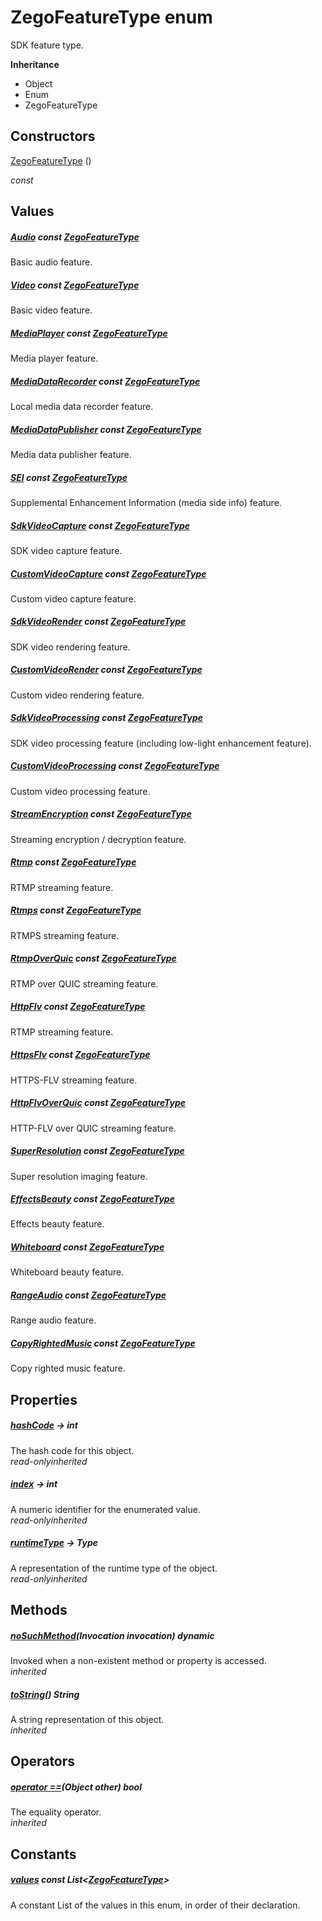 


# ZegoFeatureType enum







<p>SDK feature type.</p>



**Inheritance**

- Object
- Enum
- ZegoFeatureType






## Constructors

[ZegoFeatureType](../zego_uikit_prebuilt_live_audio_room/ZegoFeatureType/ZegoFeatureType.md) ()

  _const_ 


## Values

##### [Audio](../zego_uikit_prebuilt_live_audio_room/ZegoFeatureType.md) const [ZegoFeatureType](../zego_uikit_prebuilt_live_audio_room/ZegoFeatureType.md)



<p>Basic audio feature.</p>  




##### [Video](../zego_uikit_prebuilt_live_audio_room/ZegoFeatureType.md) const [ZegoFeatureType](../zego_uikit_prebuilt_live_audio_room/ZegoFeatureType.md)



<p>Basic video feature.</p>  




##### [MediaPlayer](../zego_uikit_prebuilt_live_audio_room/ZegoFeatureType.md) const [ZegoFeatureType](../zego_uikit_prebuilt_live_audio_room/ZegoFeatureType.md)



<p>Media player feature.</p>  




##### [MediaDataRecorder](../zego_uikit_prebuilt_live_audio_room/ZegoFeatureType.md) const [ZegoFeatureType](../zego_uikit_prebuilt_live_audio_room/ZegoFeatureType.md)



<p>Local media data recorder feature.</p>  




##### [MediaDataPublisher](../zego_uikit_prebuilt_live_audio_room/ZegoFeatureType.md) const [ZegoFeatureType](../zego_uikit_prebuilt_live_audio_room/ZegoFeatureType.md)



<p>Media data publisher feature.</p>  




##### [SEI](../zego_uikit_prebuilt_live_audio_room/ZegoFeatureType.md) const [ZegoFeatureType](../zego_uikit_prebuilt_live_audio_room/ZegoFeatureType.md)



<p>Supplemental Enhancement Information (media side info) feature.</p>  




##### [SdkVideoCapture](../zego_uikit_prebuilt_live_audio_room/ZegoFeatureType.md) const [ZegoFeatureType](../zego_uikit_prebuilt_live_audio_room/ZegoFeatureType.md)



<p>SDK video capture feature.</p>  




##### [CustomVideoCapture](../zego_uikit_prebuilt_live_audio_room/ZegoFeatureType.md) const [ZegoFeatureType](../zego_uikit_prebuilt_live_audio_room/ZegoFeatureType.md)



<p>Custom video capture feature.</p>  




##### [SdkVideoRender](../zego_uikit_prebuilt_live_audio_room/ZegoFeatureType.md) const [ZegoFeatureType](../zego_uikit_prebuilt_live_audio_room/ZegoFeatureType.md)



<p>SDK video rendering feature.</p>  




##### [CustomVideoRender](../zego_uikit_prebuilt_live_audio_room/ZegoFeatureType.md) const [ZegoFeatureType](../zego_uikit_prebuilt_live_audio_room/ZegoFeatureType.md)



<p>Custom video rendering feature.</p>  




##### [SdkVideoProcessing](../zego_uikit_prebuilt_live_audio_room/ZegoFeatureType.md) const [ZegoFeatureType](../zego_uikit_prebuilt_live_audio_room/ZegoFeatureType.md)



<p>SDK video processing feature (including low-light enhancement feature).</p>  




##### [CustomVideoProcessing](../zego_uikit_prebuilt_live_audio_room/ZegoFeatureType.md) const [ZegoFeatureType](../zego_uikit_prebuilt_live_audio_room/ZegoFeatureType.md)



<p>Custom video processing feature.</p>  




##### [StreamEncryption](../zego_uikit_prebuilt_live_audio_room/ZegoFeatureType.md) const [ZegoFeatureType](../zego_uikit_prebuilt_live_audio_room/ZegoFeatureType.md)



<p>Streaming encryption / decryption feature.</p>  




##### [Rtmp](../zego_uikit_prebuilt_live_audio_room/ZegoFeatureType.md) const [ZegoFeatureType](../zego_uikit_prebuilt_live_audio_room/ZegoFeatureType.md)



<p>RTMP streaming feature.</p>  




##### [Rtmps](../zego_uikit_prebuilt_live_audio_room/ZegoFeatureType.md) const [ZegoFeatureType](../zego_uikit_prebuilt_live_audio_room/ZegoFeatureType.md)



<p>RTMPS streaming feature.</p>  




##### [RtmpOverQuic](../zego_uikit_prebuilt_live_audio_room/ZegoFeatureType.md) const [ZegoFeatureType](../zego_uikit_prebuilt_live_audio_room/ZegoFeatureType.md)



<p>RTMP over QUIC streaming feature.</p>  




##### [HttpFlv](../zego_uikit_prebuilt_live_audio_room/ZegoFeatureType.md) const [ZegoFeatureType](../zego_uikit_prebuilt_live_audio_room/ZegoFeatureType.md)



<p>RTMP streaming feature.</p>  




##### [HttpsFlv](../zego_uikit_prebuilt_live_audio_room/ZegoFeatureType.md) const [ZegoFeatureType](../zego_uikit_prebuilt_live_audio_room/ZegoFeatureType.md)



<p>HTTPS-FLV streaming feature.</p>  




##### [HttpFlvOverQuic](../zego_uikit_prebuilt_live_audio_room/ZegoFeatureType.md) const [ZegoFeatureType](../zego_uikit_prebuilt_live_audio_room/ZegoFeatureType.md)



<p>HTTP-FLV over QUIC streaming feature.</p>  




##### [SuperResolution](../zego_uikit_prebuilt_live_audio_room/ZegoFeatureType.md) const [ZegoFeatureType](../zego_uikit_prebuilt_live_audio_room/ZegoFeatureType.md)



<p>Super resolution imaging feature.</p>  




##### [EffectsBeauty](../zego_uikit_prebuilt_live_audio_room/ZegoFeatureType.md) const [ZegoFeatureType](../zego_uikit_prebuilt_live_audio_room/ZegoFeatureType.md)



<p>Effects beauty feature.</p>  




##### [Whiteboard](../zego_uikit_prebuilt_live_audio_room/ZegoFeatureType.md) const [ZegoFeatureType](../zego_uikit_prebuilt_live_audio_room/ZegoFeatureType.md)



<p>Whiteboard beauty feature.</p>  




##### [RangeAudio](../zego_uikit_prebuilt_live_audio_room/ZegoFeatureType.md) const [ZegoFeatureType](../zego_uikit_prebuilt_live_audio_room/ZegoFeatureType.md)



<p>Range audio feature.</p>  




##### [CopyRightedMusic](../zego_uikit_prebuilt_live_audio_room/ZegoFeatureType.md) const [ZegoFeatureType](../zego_uikit_prebuilt_live_audio_room/ZegoFeatureType.md)



<p>Copy righted music feature.</p>  





## Properties

##### [hashCode](../zego_uikit_prebuilt_live_audio_room/ZegoFeatureType/hashCode.md) &#8594; int



The hash code for this object.  
_<span class="feature">read-only</span><span class="feature">inherited</span>_



##### [index](../zego_uikit_prebuilt_live_audio_room/ZegoFeatureType/index.md) &#8594; int



A numeric identifier for the enumerated value.  
_<span class="feature">read-only</span><span class="feature">inherited</span>_



##### [runtimeType](../zego_uikit_prebuilt_live_audio_room/ZegoFeatureType/runtimeType.md) &#8594; Type



A representation of the runtime type of the object.  
_<span class="feature">read-only</span><span class="feature">inherited</span>_





## Methods

##### [noSuchMethod](../zego_uikit_prebuilt_live_audio_room/ZegoFeatureType/noSuchMethod.md)(Invocation invocation) dynamic



Invoked when a non-existent method or property is accessed.  
_<span class="feature">inherited</span>_



##### [toString](../zego_uikit_prebuilt_live_audio_room/ZegoFeatureType/toString.md)() String



A string representation of this object.  
_<span class="feature">inherited</span>_





## Operators

##### [operator ==](../zego_uikit_prebuilt_live_audio_room/ZegoFeatureType/operator_equals.md)(Object other) bool



The equality operator.  
_<span class="feature">inherited</span>_










## Constants

##### [values](../zego_uikit_prebuilt_live_audio_room/ZegoFeatureType/values-constant.md) const List&lt;[ZegoFeatureType](../zego_uikit_prebuilt_live_audio_room/ZegoFeatureType.md)>



A constant List of the values in this enum, in order of their declaration.  









